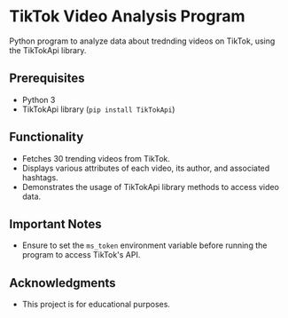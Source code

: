 # TikTok Video Analysis Program
Python program to analyze data about trednding videos on TikTok, using the TikTokApi library.

## Prerequisites

- Python 3
- TikTokApi library (`pip install TikTokApi`)

## Functionality

- Fetches 30 trending videos from TikTok.
- Displays various attributes of each video, its author, and associated hashtags.
- Demonstrates the usage of TikTokApi library methods to access video data.

## Important Notes

- Ensure to set the `ms_token` environment variable before running the program to access TikTok's API.

## Acknowledgments

- This project is for educational purposes.
